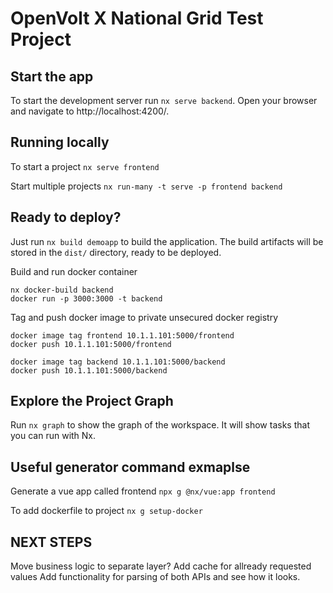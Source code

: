 # OpenVolt X National Grid Test Project

## Start the app

To start the development server run `nx serve backend`. Open your browser and navigate to http://localhost:4200/.

## Running locally

To start a project `nx serve frontend`

Start multiple projects `nx run-many -t serve -p frontend backend`

## Ready to deploy?

Just run `nx build demoapp` to build the application. The build artifacts will be stored in the `dist/` directory, ready to be deployed.

Build and run docker container
```
nx docker-build backend 
docker run -p 3000:3000 -t backend
```

Tag and push docker image to private unsecured docker registry
```
docker image tag frontend 10.1.1.101:5000/frontend
docker push 10.1.1.101:5000/frontend

docker image tag backend 10.1.1.101:5000/backend
docker push 10.1.1.101:5000/backend
```

## Explore the Project Graph
Run `nx graph` to show the graph of the workspace.
It will show tasks that you can run with Nx.

## Useful generator command exmaplse
Generate a vue app called frontend `npx g @nx/vue:app frontend`

To add dockerfile to project `nx g setup-docker`




## NEXT STEPS
Move business logic to separate layer?
Add cache for allready requested values
Add functionality for parsing of both APIs and see how it looks.
